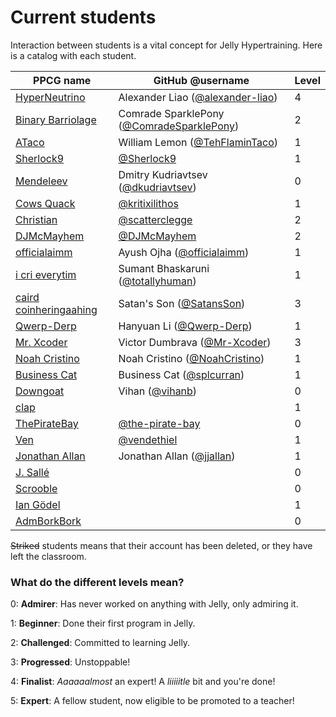 # Current students

Interaction between students is a vital concept for Jelly Hypertraining. Here is a catalog with each student.

|PPCG name|GitHub @username|Level|
|---------|----------------|-----|
|[HyperNeutrino](https://codegolf.stackexchange.com/users/68942/hyperneutrino)|Alexander Liao ([@alexander-liao](https://github.com/alexander-liao))|4|
|[Binary Barriolage](https://codegolf.stackexchange.com/users/64159/binary-barriolage)|Comrade SparklePony ([@ComradeSparklePony](https://github.com/ComradeSparklePony))|2|
|[ATaco](https://codegolf.stackexchange.com/users/58375/ataco)|William Lemon ([@TehFlaminTaco](https://github.com/TehFlaminTaco))|1|
|[Sherlock9](https://codegolf.stackexchange.com/users/47581/sherlock9)|[@Sherlock9](https://github.com/Sherlock9)|1|
|[Mendeleev](https://codegolf.stackexchange.com/users/53551/mendeleev)|Dmitry Kudriavtsev ([@dkudriavtsev](https://github.com/dkudriavtsev))|0|
|[Cows Quack](https://codegolf.stackexchange.com/users/41805/cows-quack)|[@kritixilithos](https://github.com/kritixilithos)|1|
|[Christian](https://codegolf.stackexchange.com/users/70388/christian)|[@scatterclegge](https://github.com/scatterclegge)|2|
|[DJMcMayhem](https://codegolf.stackexchange.com/users/31716/djmcmayhem)|[@DJMcMayhem](https://github.com/DJMcMayhem/)|2|
|[officialaimm](https://codegolf.stackexchange.com/users/59523/officialaimm)|Ayush Ojha ([@officialaimm](https://github.com/officialaimm))|1|
|[i cri everytim](https://codegolf.stackexchange.com/users/68615/i-cri-everytim)|Sumant Bhaskaruni ([@totallyhuman](https://github.com/totallyhuman))|1|
|[caird coinheringaahing](https://codegolf.stackexchange.com/users/66833/caird-coinheringaahing)|Satan's Son ([@SatansSon](https://github.com/SatansSon))|3|
|[Qwerp-Derp](https://codegolf.stackexchange.com/users/49561/qwerp-derp)|Hanyuan Li ([@Qwerp-Derp](https://github.com/Qwerp-Derp))|1|
|[Mr. Xcoder](https://codegolf.stackexchange.com/users/59487/mr-xcoder)|Victor Dumbrava ([@Mr-Xcoder](https://github.com/Mr-Xcoder))|3|
|[Noah Cristino](https://codegolf.stackexchange.com/users/61877/noah-cristino)|Noah Cristino ([@NoahCristino](https://github.com/NoahCristino))|1|
|[Business Cat](https://codegolf.stackexchange.com/users/53880/business-cat)|Business Cat ([@splcurran](https://github.com/splcurran))|1|
|[Downgoat](https://codegolf.stackexchange.com/users/40695/downgoat)|Vihan ([@vihanb](https://github.com/vihanb))|0|
|[clap](https://codegolf.stackexchange.com/users/41447/clap)||1|
|[ThePirateBay](https://codegolf.stackexchange.com/users/72349/thepiratebay)|[@the-pirate-bay](https://github.com/the-pirate-bay)|0|
|[Ven](https://codegolf.stackexchange.com/users/8328/ven)|[@vendethiel](https://github.com/vendethiel)|1|
|[Jonathan Allan](https://codegolf.stackexchange.com/users/53748/jonathan-allan)|Jonathan Allan ([@jjallan](https://github.com/jjallan))|1|
|[J. Sallé](https://codegolf.stackexchange.com/users/74163/j-salle)||0|
|[Scrooble](https://codegolf.stackexchange.com/users/73884/scrooble)||0|
|[Ian Gödel](https://codegolf.stackexchange.com/users/74686/ian-g%C3%B6del)||1|
|[AdmBorkBork](https://codegolf.stackexchange.com/users/42963/admborkbork)||0|

~~Striked~~ students means that their account has been deleted, or they have left the classroom.

### What do the different levels mean?

0: **Admirer**: Has never worked on anything with Jelly, only admiring it.

1: **Beginner**: Done their first program in Jelly.

2: **Challenged**: Committed to learning Jelly.

3: **Progressed**: Unstoppable!

4: **Finalist**: *Aaaaaalmost* an expert! A *liiiiitle* bit and you're done!

5: **Expert**: A fellow student, now eligible to be promoted to a teacher!

